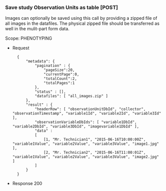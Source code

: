 ### Save study Observation Units as table [POST]

Images can optionally be saved using this call by providing a zipped file of all images in the datafiles. The physical zipped file should be transferred as well in the mulit-part form data.

Scope: PHENOTYPING

+ Request
    
        {
            "metadata": {
                "pagination" : { 
                    "pageSize":20, 
                    "currentPage":0, 
                    "totalCount":2, 
                    "totalPages":1 
                },
                "status" : [],
                "datafiles": [ "all_images.zip" ]
            },
            "result" : {
                "headerRow": [ "observationUnitDbId", "collector", "observationTimestamp", "variable1Id", "variable2Id", "variable3Id" ],
                "observationVariableDbIds": [ "variable1DbId", "variable2DbId", "variable3DbId", "imagevariable1DbId" ],
                "data" :
                [
                    [1, "Mr. Technician1", "2015-06-16T10:00:00Z", "variable1Value", "variable2Value", "variable3Value", "image1.jpg" ],
                    [2, "Mr. Technician2", "2015-06-16T11:00:01Z", "variable1Value", "variable2Value", "variable3Value", "image2.jpg" ]
                ]
            }
        }
        
+ Response 200


